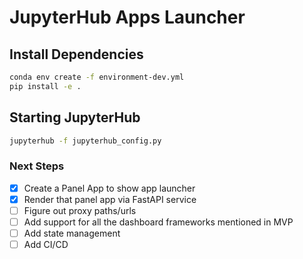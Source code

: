 # JupyterHub Apps Launcher

## Install Dependencies

```bash
conda env create -f environment-dev.yml
pip install -e .
```

## Starting JupyterHub

```bash
jupyterhub -f jupyterhub_config.py
```

### Next Steps

- [x] Create a Panel App to show app launcher
- [x] Render that panel app via FastAPI service
- [ ] Figure out proxy paths/urls
- [ ] Add support for all the dashboard frameworks mentioned in MVP
- [ ] Add state management
- [ ] Add CI/CD

